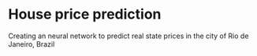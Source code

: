 # House price prediction
Creating an neural network to predict real state prices in the city of Rio de Janeiro, Brazil
